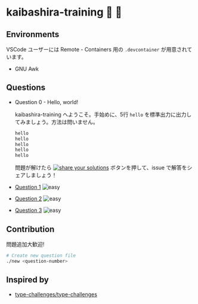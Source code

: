 # kaibashira-training :shell: :muscle:

## Environments

VSCode ユーザーには Remote - Containers 用の `.devcontainer` が用意されています。

- GNU Awk

## Questions

- Question 0 - Hello, world!

  kaibashira-training へようこそ。手始めに、5行 `hello` を標準出力に出力してみましょう。方法は問いません。
  ```bash
  hello
  hello
  hello
  hello
  hello
  ```
  問題が解けたら [![share your solutions](https://img.shields.io/badge/-Share%20your%20Solutions-teal)](https://github.com/9sako6-playground/kaibashira-training/issues/new?labels=solution,0&title=Solve+0&body=%60%60%60bash%0A%23+my+solution%0A%60%60%60) ボタンを押して、issue で解答をシェアしましょう！

- [Question 1](/questions/1/README.md) ![easy](https://img.shields.io/badge/-easy-green)
- [Question 2](/questions/2/README.md) ![easy](https://img.shields.io/badge/-easy-green)
- [Question 3](/questions/3/README.md) ![easy](https://img.shields.io/badge/-easy-green)

## Contribution

問題追加大歓迎!

```bash
# Create new question file
./new <question-number>
```

## Inspired by

- [type-challenges/type-challenges](https://github.com/type-challenges/type-challenges)

